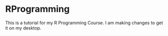 # RProgramming
This is a tutorial for my R Programming Course.
I am making changes to get it on my desktop.
